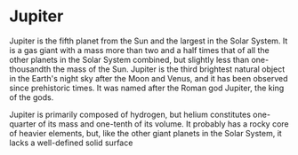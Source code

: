 # Jupiter
Jupiter is the fifth planet from the Sun and the largest in the Solar System. It is a gas giant with a mass more than two and a half times that of all the other planets in the Solar System combined, but slightly less than one-thousandth the mass of the Sun. Jupiter is the third brightest natural object in the Earth's night sky after the Moon and Venus, and it has been observed since prehistoric times. It was named after the Roman god Jupiter, the king of the gods.

Jupiter is primarily composed of hydrogen, but helium constitutes one-quarter of its mass and one-tenth of its volume. It probably has a rocky core of heavier elements, but, like the other giant planets in the Solar System, it lacks a well-defined solid surface
